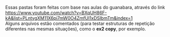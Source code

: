 Essas pastas foram feitas com base nas aulas do guanabara, através do link https://www.youtube.com/watch?v=BXqUH86F-kA&list=PLntvgXM11X6pi7mW0O4ZmfUI1xDSIbmTm&index=1 <br>
Alguns arquivos estão comentados (para testar estruturas de repetição diferentes nas mesmas situações), como o <b>ex2 copy</b>, por exemplo.
